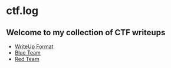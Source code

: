 # ctf.log

## Welcome to my collection of CTF writeups

 - [WriteUp Format](format/writeup-format.md)
 - [Blue Team](Write-Ups/blue-team/index.md)
 - [Red Team](Write-Ups/red-team/index.md)
